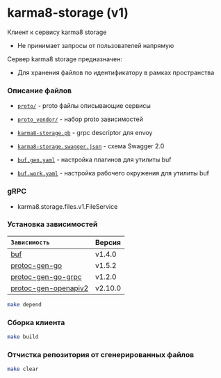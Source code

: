 # karma8-storage (v1)

Клиент к сервису karma8 storage

- Не принимает запросы от пользователей напрямую

Сервер karma8 storage предназначен:

- Для хранения файлов по идентификатору в рамках пространства

### Описание файлов

- [`proto/`](proto)                       - proto файлы описывающие сервисы
- [`proto_vendor/`](proto_vendor)         - набор proto зависимостей

- [`karma8-storage.pb`](karma8-storage.pb)                     - grpc descriptor для envoy
- [`karma8-storage.swagger.json`](karma8-storage.swagger.json) - схема Swagger 2.0

- [`buf.gen.yaml`](buf.gen.yaml)   - настройка плагинов для утилиты buf
- [`buf.work.yaml`](buf.work.yaml) - настройка рабочего окружения для утилиты buf

### gRPC

- karma8.storage.files.v1.FileService

### Установка зависимостей

<code>Зависимость | Версия
:-------- | :-------
[buf](https://github.com/bufbuild/buf)                                                                  | v1.4.0
[protoc-gen-go](https://github.com/golang/protobuf/protoc-gen-go)                                       | v1.5.2
[protoc-gen-go-grpc](https://google.golang.org/grpc/cmd/protoc-gen-go-grpc)                             | v1.2.0
[protoc-gen-openapiv2](https://github.com/grpc-ecosystem/grpc-gateway/tree/master/protoc-gen-openapiv2) | v2.10.0
</code>

```bash
make depend
```

### Сборка клиента

```bash
make build
```

### Отчистка репозитория от сгенерированных файлов

```bash
make clear
```
